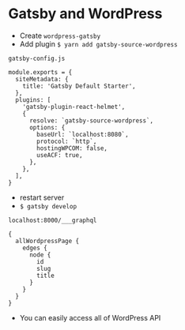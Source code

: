 # Gatsby and WordPress
* Create `wordpress-gatsby`
* Add plugin `$ yarn add gatsby-source-wordpress`

`gatsby-config.js`

```
module.exports = {
  siteMetadata: {
    title: 'Gatsby Default Starter',
  },
  plugins: [
    'gatsby-plugin-react-helmet',
    {
      resolve: `gatsby-source-wordpress`,
      options: {
        baseUrl: `localhost:8080`,
        protocol: `http`,
        hostingWPCOM: false,
        useACF: true,
      },
    },
  ],
}
```

* restart server
* `$ gatsby develop`

`localhost:8000/___graphql`

```
{
  allWordpressPage {
    edges {
      node {
        id
        slug
        title
      }
    }
  }
}
```

* You can easily access all of WordPress API
